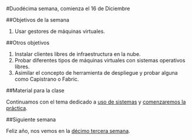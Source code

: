 #Duodécima semana, comienza el 16 de Diciembre

##Objetivos de la semana

1. Usar gestores de máquinas virtuales.

##Otros objetivos

1. Instalar clientes libres de infraestructura en la nube.
2. Probar diferentes tipos de máquinas virtuales con sistemas operativos libres.
3. Asimilar el concepto de herramienta de despliegue y probar alguna como Capistrano o Fabric. 

##Material para la clase

Continuamos con el tema dedicado a [uso de sistemas](http://jj.github.io/IV/documentos/temas/Uso_de_sistemas) y [comenzaremos la práctica](http://jj.github.io/IV/documentos/practicas/5.IaaS). 

##Siguiente semana

Feliz año, nos vemos en la [décimo tercera semana](13-semana.md). 
